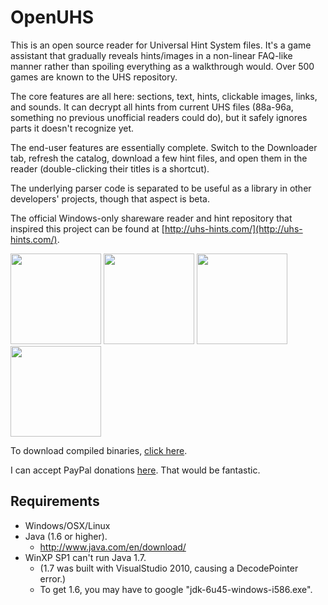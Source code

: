 OpenUHS
=======

This is an open source reader for Universal Hint System files. It's a game assistant that gradually reveals hints/images in a non-linear FAQ-like manner rather than spoiling everything as a walkthrough would. Over 500 games are known to the UHS repository.

The core features are all here: sections, text, hints, clickable images, links, and sounds. It can decrypt all hints from current UHS files (88a-96a, something no previous unofficial readers could do), but it safely ignores parts it doesn't recognize yet.

The end-user features are essentially complete. Switch to the Downloader tab, refresh the catalog, download a few hint files, and open them in the reader (double-clicking their titles is a shortcut).

The underlying parser code is separated to be useful as a library in other developers' projects, though that aspect is beta.

The official Windows-only shareware reader and hint repository that inspired this project can be found at [http://uhs-hints.com/](http://uhs-hints.com/).

<a href="https://raw.github.com/Vhati/OpenUHS/master/img/reader_mi2.png"><img src="https://raw.github.com/Vhati/OpenUHS/master/img/reader_mi2.png" width="145px" height="auto" /></a>
<a href="https://raw.github.com/Vhati/OpenUHS/master/img/downloader_catalog.png"><img src="https://raw.github.com/Vhati/OpenUHS/master/img/downloader_catalog.png" width="145px" height="auto" /></a>
<a href="https://raw.github.com/Vhati/OpenUHS/master/img/reader_tlj.png"><img src="https://raw.github.com/Vhati/OpenUHS/master/img/reader_tlj.png" width="145px" height="auto" /></a>
<a href="https://raw.github.com/Vhati/OpenUHS/master/img/reader_overseer.png"><img src="https://raw.github.com/Vhati/OpenUHS/master/img/reader_overseer.png" width="145px" height="auto" /></a>

To download compiled binaries, [click here](https://sourceforge.net/projects/openuhs/).

I can accept PayPal donations [here](http://vhati.github.io/donate.html).
That would be fantastic.


Requirements
------------
* Windows/OSX/Linux
* Java (1.6 or higher).
    * http://www.java.com/en/download/
* WinXP SP1 can't run Java 1.7.
    * (1.7 was built with VisualStudio 2010, causing a DecodePointer error.)
    * To get 1.6, you may have to google "jdk-6u45-windows-i586.exe".
